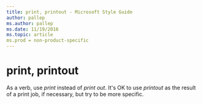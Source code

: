 ```yaml
---
title: print, printout - Microsoft Style Guide
author: pallep
ms.author: pallep
ms.date: 11/19/2016
ms.topic: article
ms.prod = non-product-specific
---
```


# print, printout

As a verb, use *print* instead of *print out*. It's OK to use *printout* as the result of a print job, if necessary, but try to be more specific.
